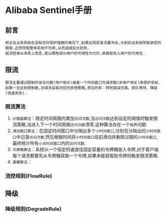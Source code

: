 # Alibaba Sentinel手册
## 前言
```
网关及业务系统在没有任何保护措施的情况下,如果出现突发流量冲击,大到后台系统所能承受的极限,近而导致整体系统不可用,从而造成巨大损失.
就流控单从本质上而言,是以牺牲部分用户的可用性为代价,来换取先入用户的可用性.
```
## 限流
```
限流主要通过限制并发访问数(用户相关)或者一个时间窗口内请求数(非用户相关)来保护系统.
如果一旦达到限制数,对请求采取对应的拒绝策略,常见的有：转到错误页面、排队等待、降级(快速失败).
```
### 限流算法
1. `计数器算法`：限定时间周期内累加`访问次数`,当`访问次数`达到设定的阈值时触发限流策略,当进入下一个时间周期`访问次数`清零.这种算法存在一个`临界`问题.
2. `滑动窗口算法`：在固定时间窗口中分隔出多个`小时间窗口`,分别在分隔出的`小时间窗口`中记录`访问次数`,然后根据时间将`小时间窗口`往前滑动并删除过期的`小时间窗口`,最终统计所有`小点时间窗口`内的`访问次数`.
3. `令牌桶算法`：系统以一个恒定的速度往固定容量的令牌桶放入令牌,对于客户端每个请求都要先从令牌桶获取一个令牌,如果未能获取到令牌则触发限流策略.
4. `漏桶算法`：
### 流控规则(FlowRule)

## 降级
### 降级规则(DegradeRule)
